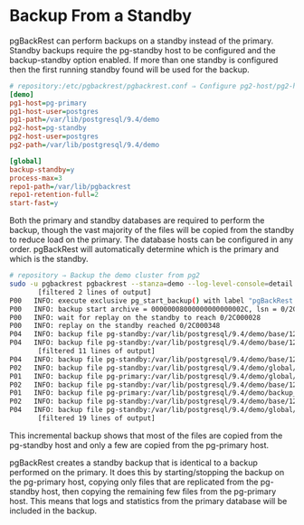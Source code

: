 # Backup From a Standby

pgBackRest can perform backups on a standby instead of the primary. Standby backups require the pg-standby host to be configured and the backup-standby option enabled. If more than one standby is configured then the first running standby found will be used for the backup.

```ini
# repository:/etc/pgbackrest/pgbackrest.conf ⇒ Configure pg2-host/pg2-host-user and pg2-path
[demo]
pg1-host=pg-primary
pg1-host-user=postgres
pg1-path=/var/lib/postgresql/9.4/demo
pg2-host=pg-standby
pg2-host-user=postgres
pg2-path=/var/lib/postgresql/9.4/demo

[global]
backup-standby=y
process-max=3
repo1-path=/var/lib/pgbackrest
repo1-retention-full=2
start-fast=y
```

Both the primary and standby databases are required to perform the backup, though the vast majority of the files will be copied from the standby to reduce load on the primary. The database hosts can be configured in any order. pgBackRest will automatically determine which is the primary and which is the standby.

```bash
# repository ⇒ Backup the demo cluster from pg2
sudo -u pgbackrest pgbackrest --stanza=demo --log-level-console=detail backup
       [filtered 2 lines of output]
P00   INFO: execute exclusive pg_start_backup() with label "pgBackRest backup started at 2018-05-06 15:21:29": backup begins after the requested immediate checkpoint completes
P00   INFO: backup start archive = 00000008000000000000002C, lsn = 0/2C000028
P00   INFO: wait for replay on the standby to reach 0/2C000028
P00   INFO: replay on the standby reached 0/2C000348
P04   INFO: backup file pg-standby:/var/lib/postgresql/9.4/demo/base/12139/12009 (240KB, 12%) checksum 405f32d2767ec0f4e3357dfa948c9ed2c0c2874b
P04   INFO: backup file pg-standby:/var/lib/postgresql/9.4/demo/base/12139/12010 (232KB, 24%) checksum 80452b9a6bdeefb037869efd15bfa5e03b97e965
       [filtered 11 lines of output]
P04   INFO: backup file pg-standby:/var/lib/postgresql/9.4/demo/base/12139/11900_fsm (24KB, 75%) checksum 190512e3d1ba5a439c22abe7fbc6c74d267bf4b2
P02   INFO: backup file pg-standby:/var/lib/postgresql/9.4/demo/global/11884 (16KB, 76%) checksum 7b60e09a77005bdaf60a4199e44d526db194a97f
P01   INFO: backup file pg-primary:/var/lib/postgresql/9.4/demo/global/pg_control (8KB, 76%) checksum eeb0ac404201f00751e20f242444240a6c3de180
P02   INFO: backup file pg-standby:/var/lib/postgresql/9.4/demo/base/12139/11928 (16KB, 77%) checksum 984ba9ffb2732f63c72d00f631ccf68839c91621
P01   INFO: backup file pg-primary:/var/lib/postgresql/9.4/demo/backup_label (238B, 77%) checksum b39fd9e1cf56fb9bfbb28905e60fdc254b9a0ddf
P02   INFO: backup file pg-standby:/var/lib/postgresql/9.4/demo/base/12139/11927 (16KB, 78%) checksum b704cfc15485a76acdd8606421f6f66aa88948f1
P04   INFO: backup file pg-standby:/var/lib/postgresql/9.4/demo/global/11883 (16KB, 78%) checksum a08294d34a3bc32fd18f2eacd730504b06f29018
       [filtered 19 lines of output]
```

This incremental backup shows that most of the files are copied from the pg-standby host and only a few are copied from the pg-primary host.

pgBackRest creates a standby backup that is identical to a backup performed on the primary. It does this by starting/stopping the backup on the pg-primary host, copying only files that are replicated from the pg-standby host, then copying the remaining few files from the pg-primary host. This means that logs and statistics from the primary database will be included in the backup.
